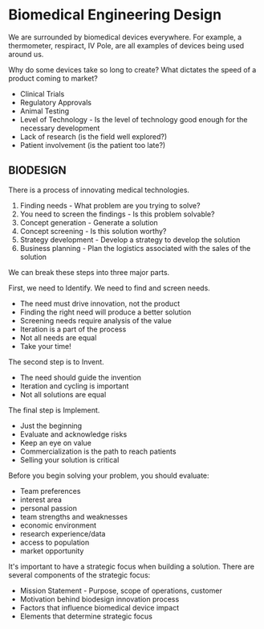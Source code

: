 # Biomedical Engineering Design

We are surrounded by biomedical devices everywhere. For example, a thermometer, respiract, IV Pole, are all examples of devices being used around us.

Why do some devices take so long to create? What dictates the speed of a product coming to market?
* Clinical Trials
* Regulatory Approvals
* Animal Testing 
* Level of Technology - Is the level of technology good enough for the necessary development
* Lack of research (is the field well explored?)
* Patient involvement (is the patient too late?)

## BIODESIGN

There is a process of innovating medical technologies.

1. Finding needs - What problem are you trying to solve?
2. You need to screen the findings - Is this problem solvable?
3. Concept generation - Generate a solution
4. Concept screening - Is this solution worthy?
5. Strategy development - Develop a strategy to develop the solution
6. Business planning - Plan the logistics associated with the sales of the solution

We can break these steps into three major parts. 

First, we need to Identify. We need to find and screen needs.

* The need must drive innovation, not the product
* Finding the right need will produce a better solution
* Screening needs require analysis of the value
* Iteration is a part of the process
* Not all needs are equal
* Take your time!

The second step is to Invent.

* The need should guide the invention
* Iteration and cycling is important
* Not all solutions are equal

The final step is Implement.

* Just the beginning
* Evaluate and acknowledge risks
* Keep an eye on value
* Commercialization is the path to reach patients
* Selling your solution is critical


Before you begin solving your problem, you should evaluate:
* Team preferences
* interest area
* personal passion
* team strengths and weaknesses
* economic environment
* research experience/data
* access to population
* market opportunity

It's important to have a strategic focus when building a solution. There are several components of the strategic focus:

* Mission Statement - Purpose, scope of operations, customer
* Motivation behind biodesign innovation process
* Factors that influence biomedical device impact
* Elements that determine strategic focus